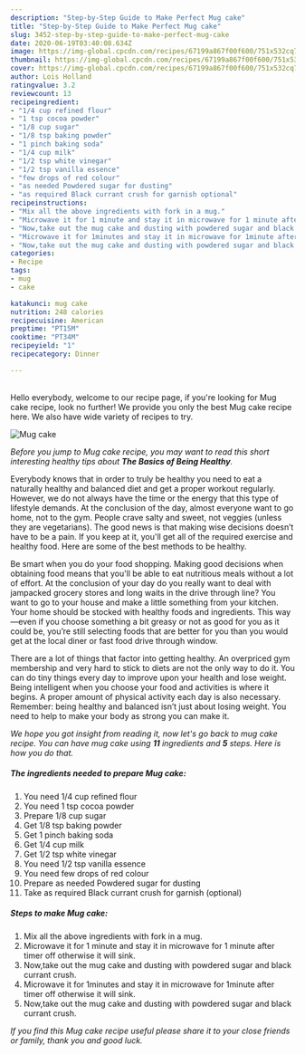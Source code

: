 ```yaml
---
description: "Step-by-Step Guide to Make Perfect Mug cake"
title: "Step-by-Step Guide to Make Perfect Mug cake"
slug: 3452-step-by-step-guide-to-make-perfect-mug-cake
date: 2020-06-19T03:40:08.634Z
image: https://img-global.cpcdn.com/recipes/67199a867f00f600/751x532cq70/mug-cake-recipe-main-photo.jpg
thumbnail: https://img-global.cpcdn.com/recipes/67199a867f00f600/751x532cq70/mug-cake-recipe-main-photo.jpg
cover: https://img-global.cpcdn.com/recipes/67199a867f00f600/751x532cq70/mug-cake-recipe-main-photo.jpg
author: Lois Holland
ratingvalue: 3.2
reviewcount: 13
recipeingredient:
- "1/4 cup refined flour"
- "1 tsp cocoa powder"
- "1/8 cup sugar"
- "1/8 tsp baking powder"
- "1 pinch baking soda"
- "1/4 cup milk"
- "1/2 tsp white vinegar"
- "1/2 tsp vanilla essence"
- "few drops of red colour"
- "as needed Powdered sugar for dusting"
- "as required Black currant crush for garnish optional"
recipeinstructions:
- "Mix all the above ingredients with fork in a mug."
- "Microwave it for 1 minute and stay it in microwave for 1 minute after timer off otherwise it will sink."
- "Now,take out the mug cake and dusting with powdered sugar and black currant crush."
- "Microwave it for 1minutes and stay it in microwave for 1minute after timer off otherwise it will sink."
- "Now,take out the mug cake and dusting with powdered sugar and black currant crush."
categories:
- Recipe
tags:
- mug
- cake

katakunci: mug cake 
nutrition: 248 calories
recipecuisine: American
preptime: "PT15M"
cooktime: "PT34M"
recipeyield: "1"
recipecategory: Dinner

---
```

<br>
Hello everybody, welcome to our recipe page, if you're looking for Mug cake recipe, look no further! We provide you only the best Mug cake recipe here. We also have wide variety of recipes to try.
<br>


![Mug cake](https://img-global.cpcdn.com/recipes/67199a867f00f600/751x532cq70/mug-cake-recipe-main-photo.jpg)

<i>Before you jump to Mug cake recipe, you may want to read this short interesting healthy tips about <strong>The Basics of Being Healthy</strong>.</i>

Everybody knows that in order to truly be healthy you need to eat a naturally healthy and balanced diet and get a proper workout regularly. However, we do not always have the time or the energy that this type of lifestyle demands. At the conclusion of the day, almost everyone want to go home, not to the gym. People crave salty and sweet, not veggies (unless they are vegetarians). The good news is that making wise decisions doesn’t have to be a pain. If you keep at it, you'll get all of the required exercise and healthy food. Here are some of the best methods to be healthy.

Be smart when you do your food shopping. Making good decisions when obtaining food means that you'll be able to eat nutritious meals without a lot of effort. At the conclusion of your day do you really want to deal with jampacked grocery stores and long waits in the drive through line? You want to go to your house and make a little something from your kitchen. Your home should be stocked with healthy foods and ingredients. This way—even if you choose something a bit greasy or not as good for you as it could be, you’re still selecting foods that are better for you than you would get at the local diner or fast food drive through window.

There are a lot of things that factor into getting healthy. An overpriced gym membership and very hard to stick to diets are not the only way to do it. You can do tiny things every day to improve upon your health and lose weight. Being intelligent when you choose your food and activities is where it begins. A proper amount of physical activity each day is also necessary. Remember: being healthy and balanced isn’t just about losing weight. You need to help to make your body as strong you can make it. 


<i>We hope you got insight from reading it, now let's go back to mug cake recipe. You can have mug cake using <strong>11</strong> ingredients and <strong>5</strong> steps. Here is how you do that.
</i>

##### The ingredients needed to prepare Mug cake:

1. You need 1/4 cup refined flour
1. You need 1 tsp cocoa powder
1. Prepare 1/8 cup sugar
1. Get 1/8 tsp baking powder
1. Get 1 pinch baking soda
1. Get 1/4 cup milk
1. Get 1/2 tsp white vinegar
1. You need 1/2 tsp vanilla essence
1. You need few drops of red colour
1. Prepare as needed Powdered sugar for dusting
1. Take as required Black currant crush for garnish (optional)


##### Steps to make Mug cake:

1. Mix all the above ingredients with fork in a mug.
1. Microwave it for 1 minute and stay it in microwave for 1 minute after timer off otherwise it will sink.
1. Now,take out the mug cake and dusting with powdered sugar and black currant crush.
1. Microwave it for 1minutes and stay it in microwave for 1minute after timer off otherwise it will sink.
1. Now,take out the mug cake and dusting with powdered sugar and black currant crush.


<i>If you find this Mug cake recipe useful please share it to your close friends or family, thank you and good luck.</i>
